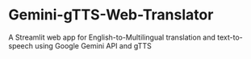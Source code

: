 # Gemini-gTTS-Web-Translator
A Streamlit web app for English-to-Multilingual translation and text-to-speech using Google Gemini API and gTTS
